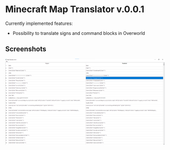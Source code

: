 # Minecraft Map Translator v.0.0.1

Currently implemented features:
- Possibility to translate signs and command blocks in Overworld

## Screenshots
![v.0.0.1](readme-images/v.0.0.1.png)
